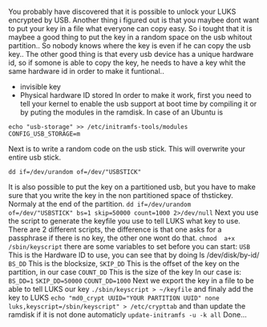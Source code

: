 You probably have discovered that it is possible to unlock your LUKS encrypted by USB. Another thing i 
figured out is that you maybee dont want to put your key in a file what everyone can copy easy. So i tought that it is maybee a good thing 
to put the key in a random space on the usb whitout partition.. So nobody knows where the key is even if he can copy the usb key.. The 
other good thing is that every usb device has a unique hardware id, so if somone is able to copy the key, he needs to have a key whit the 
same hardware id in order to make it funtional.. 

- invisible key 
- Physical hardware ID stored 
In order to make it work, first you need to 
tell your kernel to enable the usb support at boot time by compiling it or by puting the modules in the ramdisk. In case of an Ubuntu  is

`echo "usb-storage" >> /etc/initramfs-tools/modules` `CONFIG_USB_STORAGE=m` 

Next is to write a random code on the usb stick. This will overwrite your entire usb stick. 

`dd if=/dev/urandom of=/dev/"USBSTICK"`

It is also possible to put the key on a partitioned usb, but you have to make sure that you write the key in the non partitioned space of thstickey. Normaly at the end of the partition. `dd if=/dev/urandom 
of=/dev/"USBSTICK" bs=1 skip=50000 count=1000 2>/dev/null` Next you use the script to generate the keyfile you use to tell LUKS what key to 
use. There are 2 different scripts, the difference is that one asks for a passphrase if there is no key, the other one wont do that. `chmod 
a+x /sbin/keyscript` there are some variables to set before you can start: `USB` This is the Hardware ID to use, you can see that by doing 
ls /dev/disk/by-id/ `BS_DD` This is the blocksize, `SKIP_DD` This is the offset of the key on the partition, in our case `COUNT_DD` This is 
the size of the key In our case is: `BS_DD=1` `SKIP_DD=50000` `COUNT_DD=1000` Next we export the key in a file to be able to tell LUKS our 
key `./sbin/keyscript > ~/keyfile` and finaly add the key to LUKS `echo "md0_crypt UUID="YOUR PARTITION UUID" none 
luks,keyscript=/sbin/keyscript" > /etc/crypttab` and than update the ramdisk if it is not done automaticly `update-initramfs -u -k all` 
Done...
